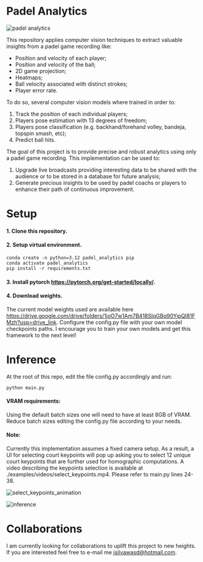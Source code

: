# Padel Analytics
![padel analytics](https://github.com/user-attachments/assets/f66e6141-6ad7-48ca-b363-f539af0782ca)

This repository applies computer vision techniques to extract valuable insights from a padel game recording like:
- Position and velocity of each player;
- Position and velocity of the ball;
- 2D game projection;
- Heatmaps;
- Ball velocity associated with distinct strokes;
- Player error rate.

To do so, several computer vision models where trained in order to:
1. Track the position of each individual players;
2. Players pose estimation with 13 degrees of freedom;
3. Players pose classification (e.g. backhand/forehand volley, bandeja, topspin smash, etc);
4. Predict ball hits.

The goal of this project is to provide precise and robust analytics using only a padel game recording. This implementation can be used to:
1. Upgrade live broadcasts providing interesting data to be shared with the audience or to be stored in a database for future analysis;
2. Generate precious insights to be used by padel coachs or players to enhance their path of continuous improvement.

# Setup
#### 1. Clone this repository.
#### 2. Setup virtual environment.
```
conda create -n python=3.12 padel_analytics pip
conda activate padel_analytics
pip install -r requirements.txt
```
#### 3. Install pytorch <https://pytorch.org/get-started/locally/>.
#### 4. Download weights.
   The current model weights used are available here https://drive.google.com/drive/folders/1joO7w1Am7B418SIqGBq90YipQl81FMzh?usp=drive_link. Configure the config.py file with your own model checkpoints paths. I encourage you to train your own models and get this framework to the next level!

# Inference
At the root of this repo, edit the file config.py accordingly and run:
````
python main.py
````
#### VRAM requirements:
Using the default batch sizes one will need to have at least 8GB of VRAM. Reduce batch sizes editing the config.py file according to your needs. 
#### Note:
Currently this implementation assumes a fixed camera setup. As a result, a UI for selecting court keypoints will pop up asking you to select 12 unique court keypoints that are further used for homographic computations. A video describing the keypoints selection is available at ./examples/videos/select_keypoints.mp4. Please refer to main.py lines 24-38.

![select_keypoints_animation](https://github.com/user-attachments/assets/3c15131f-9943-477b-adeb-782cc32e8946)



![inference](https://github.com/user-attachments/assets/5a7432ff-35a6-4db4-acc2-cdb760b4bd8d)

# Collaborations
I am currently looking for collaborations to uplift this project to new heights. If you are interested feel free to e-mail me jsilvawasd@hotmail.com.






